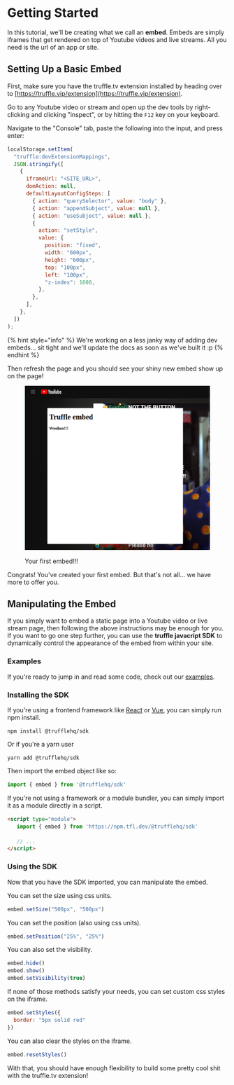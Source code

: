 # Getting Started

In this tutorial, we'll be creating what we call an **embed**. Embeds are simply iframes that get rendered on top of Youtube videos and live streams. All you need is the url of an app or site.

## Setting Up a Basic Embed

First, make sure you have the truffle.tv extension installed by heading over to [https://truffle.vip/extension](https://truffle.vip/extension).

Go to any Youtube video or stream and open up the dev tools by right-clicking and clicking "inspect", or by hitting the `F12` key on your keyboard.

Navigate to the "Console" tab, paste the following into the input, and press enter:

```javascript
localStorage.setItem(
  "truffle:devExtensionMappings",
  JSON.stringify([
    {
      iframeUrl: "<SITE_URL>",
      domAction: null,
      defaultLayoutConfigSteps: [
        { action: "querySelector", value: "body" },
        { action: "appendSubject", value: null },
        { action: "useSubject", value: null },
        {
          action: "setStyle",
          value: {
            position: "fixed",
            width: "600px",
            height: "600px",
            top: "100px",
            left: "100px",
            "z-index": 1000,
          },
        },
      ],
    },
  ])
);
```

{% hint style="info" %}
We're working on a less janky way of adding dev embeds... sit tight and we'll update the docs as soon as we've built it :p
{% endhint %}

Then refresh the page and you should see your shiny new embed show up on the page!

<figure><img src="../.gitbook/assets/image.png" alt=""><figcaption><p>Your first embed!!!</p></figcaption></figure>

Congrats! You've created your first embed. But that's not all... we have more to offer you.

## Manipulating the Embed

If you simply want to embed a static page into a Youtube video or live stream page, then following the above instructions may be enough for you. If you want to go one step further, you can use the **truffle javacript SDK** to dynamically control the appearance of the embed from within your site.

### Examples

If you're ready to jump in and read some code, check out our [examples](https://github.com/trufflehq/truffle-packages/tree/0b7189daa625ac339e872fea19020ee26eb1c266/npm/sdk/examples).

### Installing the SDK

If you're using a frontend framework like [React](../reference/mycelium-api/models/economyaction/) or [Vue](https://vuejs.org/), you can simply run npm install.

```shell
npm install @trufflehq/sdk
```

Or if you're a yarn user

```shell
yarn add @trufflehq/sdk
```

Then import the embed object like so:

```javascript
import { embed } from '@trufflehq/sdk'
```

If you're not using a framework or a module bundler, you can simply import it as a module directly in a script.

```html
<script type="module">
   import { embed } from 'https://npm.tfl.dev/@trufflehq/sdk'
   
   // ...
</script>
```

### Using the SDK

Now that you have the SDK imported, you can manipulate the embed.

You can set the size using css units.

```javascript
embed.setSize("500px", "500px")
```

You can set the position (also using css units).

```javascript
embed.setPosition("25%", "25%")
```

You can also set the visibility.

```javascript
embed.hide()
embed.show()
embed.setVisibility(true)
```

If none of those methods satisfy your needs, you can set custom css styles on the iframe.

```javascript
embed.setStyles({
  border: "5px solid red"
})
```

You can also clear the styles on the iframe.

```javascript
embed.resetStyles()
```

With that, you should have enough flexibility to build some pretty cool shit with the truffle.tv extension!
